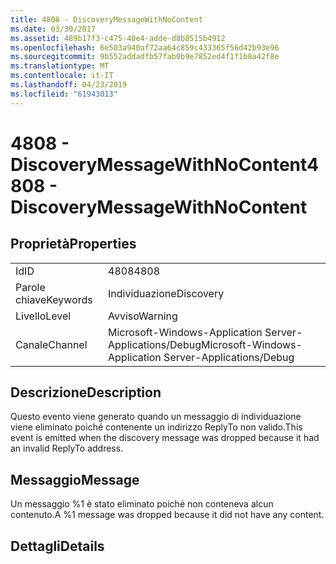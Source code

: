 ```yaml
---
title: 4808 - DiscoveryMessageWithNoContent
ms.date: 03/30/2017
ms.assetid: 489b17f3-c475-40e4-adde-d8b8515b4912
ms.openlocfilehash: 6e503a940af72aa64c859c433365f56d42b93e96
ms.sourcegitcommit: 9b552addadfb57fab0b9e7852ed4f1f1b8a42f8e
ms.translationtype: MT
ms.contentlocale: it-IT
ms.lasthandoff: 04/23/2019
ms.locfileid: "61943013"
---
```

# <a name="4808---discoverymessagewithnocontent"></a><span data-ttu-id="902dd-102">4808 - DiscoveryMessageWithNoContent</span><span class="sxs-lookup"><span data-stu-id="902dd-102">4808 - DiscoveryMessageWithNoContent</span></span>
## <a name="properties"></a><span data-ttu-id="902dd-103">Proprietà</span><span class="sxs-lookup"><span data-stu-id="902dd-103">Properties</span></span>  
  
|||  
|-|-|  
|<span data-ttu-id="902dd-104">Id</span><span class="sxs-lookup"><span data-stu-id="902dd-104">ID</span></span>|<span data-ttu-id="902dd-105">4808</span><span class="sxs-lookup"><span data-stu-id="902dd-105">4808</span></span>|  
|<span data-ttu-id="902dd-106">Parole chiave</span><span class="sxs-lookup"><span data-stu-id="902dd-106">Keywords</span></span>|<span data-ttu-id="902dd-107">Individuazione</span><span class="sxs-lookup"><span data-stu-id="902dd-107">Discovery</span></span>|  
|<span data-ttu-id="902dd-108">Livello</span><span class="sxs-lookup"><span data-stu-id="902dd-108">Level</span></span>|<span data-ttu-id="902dd-109">Avviso</span><span class="sxs-lookup"><span data-stu-id="902dd-109">Warning</span></span>|  
|<span data-ttu-id="902dd-110">Canale</span><span class="sxs-lookup"><span data-stu-id="902dd-110">Channel</span></span>|<span data-ttu-id="902dd-111">Microsoft-Windows-Application Server-Applications/Debug</span><span class="sxs-lookup"><span data-stu-id="902dd-111">Microsoft-Windows-Application Server-Applications/Debug</span></span>|  
  
## <a name="description"></a><span data-ttu-id="902dd-112">Descrizione</span><span class="sxs-lookup"><span data-stu-id="902dd-112">Description</span></span>  
 <span data-ttu-id="902dd-113">Questo evento viene generato quando un messaggio di individuazione viene eliminato poiché contenente un indirizzo ReplyTo non valido.</span><span class="sxs-lookup"><span data-stu-id="902dd-113">This event is emitted when the discovery message was dropped because it had an invalid ReplyTo address.</span></span>  
  
## <a name="message"></a><span data-ttu-id="902dd-114">Messaggio</span><span class="sxs-lookup"><span data-stu-id="902dd-114">Message</span></span>  
 <span data-ttu-id="902dd-115">Un messaggio %1 è stato eliminato poiché non conteneva alcun contenuto.</span><span class="sxs-lookup"><span data-stu-id="902dd-115">A %1 message was dropped because it did not have any content.</span></span>  
  
## <a name="details"></a><span data-ttu-id="902dd-116">Dettagli</span><span class="sxs-lookup"><span data-stu-id="902dd-116">Details</span></span>
